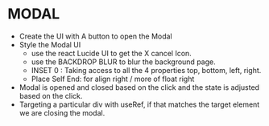 # MODAL 

- Create the UI with A button to open the Modal
- Style the Modal UI 
    - use the react Lucide UI to get the X cancel Icon. 
    - use the BACKDROP BLUR to blur the background page. 
    - INSET 0 : Taking access to all the 4 properties top, bottom, left, right. 
    - Place Self End: for align right / more of float right
- Modal is opened and closed based on the click and the state is adjusted based on the click. 
- Targeting a particular div with useRef, if that matches the target element we are closing the modal. 